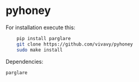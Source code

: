 # pyhoney
For installation execute this:

```bash
	pip install parglare
	git clone https://github.com/vivavy/pyhoney
	sudo make install
```

Dependencies:

	parglare
 
